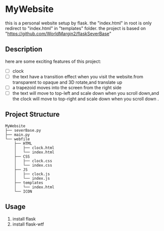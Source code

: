 # MyWebsite
 
 this is a personal website setup by flask.
 the "index.html" in root is only redirect to "index.html" in "templates" folder.
 the project is based on "https://github.com/WorldMargin2/flaskSeverBase"

## Description

here are some exciting features of this project:

- [ ] clock
- [ ] the text have a transition effect when you visit the website.from transparent to opaque and 3D rotate,and translate up
- [ ] a trapezoid moves into the screen from the right side
- [ ] the text will move to top-left and scale down when you scroll down,and the clock will move to top-right and scale down when you scroll down .

## Project Structure

```
MyWebsite
├── severBase.py
├── main.py
└── webfile
    ├── HTML
    │   ├── clock.html
    │   └── index.html
    ├── CSS
    │   ├── clock.css
    │   └── index.css
    ├── JS
    │   ├── clock.js
    │   └── index.js
    ├── templates
    │   └── index.html
    └── ICON
```


## Usage

1. install flask
2. install flask-wtf
